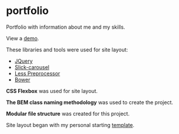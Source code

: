 # portfolio
Portfolio with information about me and my skills.

<p>View a <a href="https://igor-muram.github.io/portfolio/index.html" target="_blank">demo</a>.</p>

<p>These libraries and tools were used for site layout:</p>

<ul>
	<li><a href="https://jquery.com" target="_blank">JQuery</a></li>
	<li><a href="https://kenwheeler.github.io/slick/" target="_blank">Slick-carousel</a></li>
	<li><a href="http://lesscss.org" target="_blank">Less Preprocessor</a></li>
	<li><a href="https://bower.io" target="_blank">Bower</a></li>
</ul>

<p><b>CSS Flexbox</b> was used for site layout.</p>

<p><b>The BEM class naming methodology</b> was used to create the project.</p>

<p><b>Modular file structure</b> was created for this project.</p>

<p>Site layout began with my personal starting <a href="https://igor-muram.github.io/webtemplate/index.html" target="_blank">template</a>.</p>
